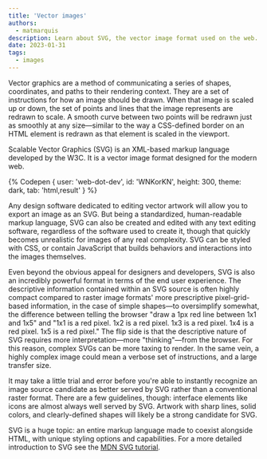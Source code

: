 ```yaml
---
title: 'Vector images'
authors:
  - matmarquis
description: Learn about SVG, the vector image format used on the web. 
date: 2023-01-31
tags:
  - images
---
```


Vector graphics are a method of communicating a series of shapes, coordinates, and paths to their rendering context. They
are a set of instructions for how an image should be drawn. When that image is scaled up or down, the set of points and lines that
the image represents are redrawn to scale. A smooth curve between two points will be redrawn just as smoothly at any size—similar
to the way a CSS-defined border on an HTML element is redrawn as that element is scaled in the viewport.

Scalable Vector Graphics (SVG) is an XML-based markup language developed by the W3C. It is a vector image format designed
for the modern web.

{% Codepen {
user: 'web-dot-dev',
id: 'WNKorKN',
height: 300,
theme: dark,
tab: 'html,result'
} %}

Any design software dedicated to editing vector artwork will allow you to export an image as an SVG. But being a standardized,
human-readable markup language, SVG can also be created and edited with any text editing software, regardless of the software used
to create it, though that quickly becomes unrealistic for images of any real complexity. SVG can be styled with CSS, or contain
JavaScript that builds behaviors and interactions into the images themselves.

Even beyond the obvious appeal for designers and developers, SVG is also an incredibly powerful format in terms of the end user experience.
The descriptive information contained within an SVG source is often highly compact compared to raster image formats' more prescriptive
pixel-grid-based information, in the case of simple shapes—to oversimplify somewhat, the difference between telling the browser
"draw a 1px red line between 1x1 and 1x5" and "1x1 is a red pixel. 1x2 is a red pixel. 1x3 is a red pixel. 1x4 is a red pixel. 1x5 is a red pixel."
The flip side is that the descriptive nature of SVG requires more interpretation—more "thinking"—from the browser. For this reason,
complex SVGs can be more taxing to render. In the same vein, a highly complex image could mean a verbose set of instructions, and a large transfer size.

It may take a little trial and error before you're able to instantly recognize an image source candidate as better served by SVG rather than a
conventional raster format. There are a few guidelines, though: interface elements like icons are almost always well served by SVG. Artwork with
sharp lines, solid colors, and clearly-defined shapes will likely be a strong candidate for SVG.

SVG is a huge topic: an entire markup language made to coexist alongside HTML, with unique styling options and capabilities. For a more detailed
introduction to SVG see the [MDN SVG tutorial](https://developer.mozilla.org/docs/Web/SVG/Tutorial/Introduction).
